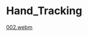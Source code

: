 # Hand_Tracking

[002.webm](https://user-images.githubusercontent.com/108759490/194196495-65c0726e-0f1b-437d-8164-101380cce1f5.webm)




